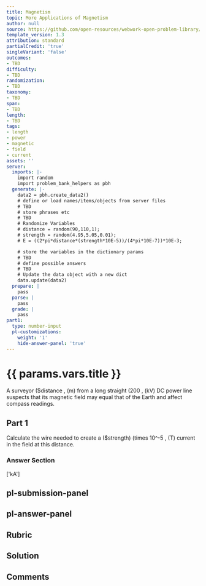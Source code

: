 ```yaml
---
title: Magnetism
topic: More Applications of Magnetism
author: null
source: https://github.com/open-resources/webwork-open-problem-library/tree/master/Contrib/BrockPhysics/College_Physics_Urone/22.Magnetism/22-11.More_Applications_of_Magnetism/NU_U17_22_11_032.pg
template_version: 1.3
attribution: standard
partialCredit: 'true'
singleVariant: 'false'
outcomes:
- TBD
difficulty:
- TBD
randomization:
- TBD
taxonomy:
- TBD
span:
- TBD
length:
- TBD
tags:
- length
- power
- magnetic
- field
- current
assets: ''
server:
  imports: |-
    import random
    import problem_bank_helpers as pbh
  generate: |-
    data2 = pbh.create_data2()
    # define or load names/items/objects from server files
    # TBD
    # store phrases etc
    # TBD
    # Randomize Variables
    # distance = random(90,110,1);
    # strength = random(4.95,5.05,0.01);
    # E = ((2*pi*distance*(strength*10E-5))/(4*pi*10E-7))*10E-3;

    # store the variables in the dictionary params
    # TBD
    # define possible answers
    # TBD
    # Update the data object with a new dict
    data.update(data2)
  prepare: |
    pass
  parse: |
    pass
  grade: |
    pass
part1:
  type: number-input
  pl-customizations:
    weight: '1'
    hide-answer-panel: 'true'
---
```


# {{ params.vars.title }} 


A surveyor ($distance , (m) from a long straight (200 , (kV) DC power line suspects that its magnetic field may equal that of the Earth and affect compass readings.

## Part 1 
Calculate the wire needed to create a ($strength) (times 10^-5 , (T) current in the field at this distance. 


 ### Answer Section
['kA']

## pl-submission-panel 


## pl-answer-panel 


## Rubric 


## Solution 


## Comments 


